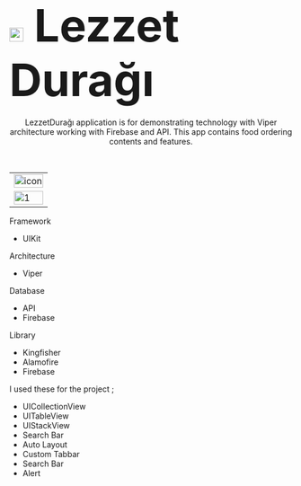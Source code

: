 <h1><span style="font-size:80px"><img src="https://user-images.githubusercontent.com/77745850/222790117-b93c09be-3a18-435f-90dd-6354b8afb046.png"  height="25" />&nbsp;Lezzet Durağı</span></h1>
<p align="center">  
LezzetDurağı application is for demonstrating technology with Viper architecture working with Firebase and API. This app contains food ordering contents and features.
  </p>
</br>

<table>
    <tr>
    <td><img width="100%" alt="icon" src="https://user-images.githubusercontent.com/77745850/222897008-ad9de762-51fe-46c6-bc5c-ba38d557a4b9.png"></td>
   </tr> 
  <tr>
    <td><img width="100%" alt="1" src="https://user-images.githubusercontent.com/77745850/222897014-26b875d3-22fe-49ff-96b1-b84f5243d080.png"></td>
   </tr> 
</table>




Framework 

- UIKit

Architecture

- Viper

Database

- API
- Firebase

Library
- Kingfisher
- Alamofire
- Firebase


I used these for the project ;

- UICollectionView 
- UITableView 
- UIStackView
- Search Bar
- Auto Layout 
- Custom Tabbar 
- Search Bar
- Alert



